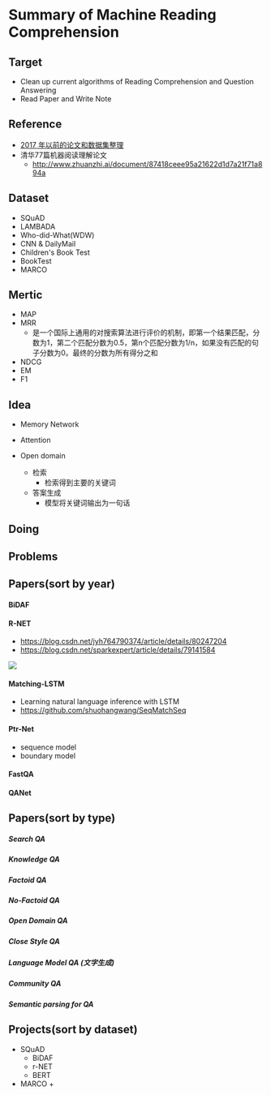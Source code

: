 # Summary of Machine Reading Comprehension

## Target
+ Clean up current algorithms of Reading Comprehension and Question Answering
+ Read Paper and Write Note

## Reference
+ [2017 年以前的论文和数据集整理](https://www.zybuluo.com/ShawnNg/note/622592)
+ 清华77篇机器阅读理解论文
    + http://www.zhuanzhi.ai/document/87418ceee95a21622d1d7a21f71a894a

## Dataset
+ SQuAD
+ LAMBADA
+ Who-did-What(WDW)
+ CNN & DailyMail
+ Children's Book Test
+ BookTest
+ MARCO

## Mertic
+ MAP
+ MRR
    + 是一个国际上通用的对搜索算法进行评价的机制，即第一个结果匹配，分数为1，第二个匹配分数为0.5，第n个匹配分数为1/n，如果没有匹配的句子分数为0。最终的分数为所有得分之和
+ NDCG
+ EM
+ F1

## Idea 
+ Memory Network
+ Attention

+ Open domain
    + 检索
        + 检索得到主要的关键词
    + 答案生成
        + 模型将关键词输出为一句话
        
## Doing

## Problems


## Papers(sort by year)

#### BiDAF
#### R-NET
+ https://blog.csdn.net/jyh764790374/article/details/80247204
+ https://blog.csdn.net/sparkexpert/article/details/79141584

![](https://www.msra.cn/wp-content/uploads/news/blogs/2017/05/images/machine-text-comprehension-20170508-4.jpg)

#### Matching-LSTM
+ Learning natural language inference with LSTM
+ https://github.com/shuohangwang/SeqMatchSeq
#### Ptr-Net
+ sequence model
+ boundary model

#### FastQA

#### QANet


## Papers(sort by type)
##### Search QA

##### Knowledge QA

##### Factoid QA

##### No-Factoid QA

##### Open Domain QA

##### Close Style QA

##### Language Model QA (文字生成)

##### Community QA 

##### Semantic parsing for QA

## Projects(sort by dataset)
+ SQuAD
    + BiDAF
    + r-NET
    + BERT
+ MARCO
    + 

